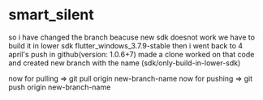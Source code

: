 # smart_silent

so i have changed the branch beacuse new sdk doesnot work we have to build it in lower sdk flutter_windows_3.7.9-stable
then i went back to 4 april's push in github(version: 1.0.6+7) made a clone worked on that code and created new branch with the name (sdk/only-build-in-lower-sdk) 

now for pulling => git pull origin new-branch-name
now for pushing => git push origin new-branch-name
 